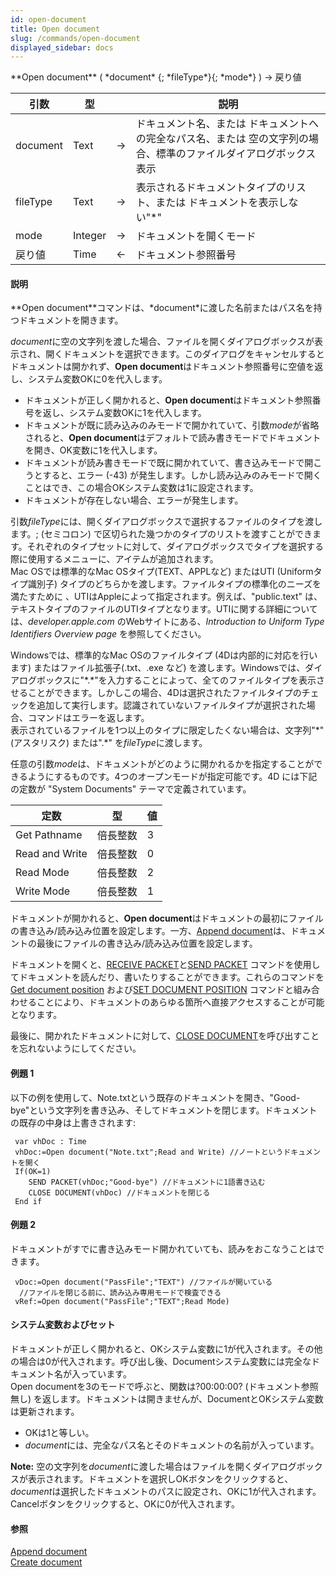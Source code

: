 ```yaml
---
id: open-document
title: Open document
slug: /commands/open-document
displayed_sidebar: docs
---
```


<!--REF #_command_.Open document.Syntax-->**Open document** ( *document* {; *fileType*}{; *mode*} ) -> 戻り値<!-- END REF-->
<!--REF #_command_.Open document.Params-->
| 引数 | 型 |  | 説明 |
| --- | --- | --- | --- |
| document | Text | &rarr; | ドキュメント名、または ドキュメントへの完全なパス名、または 空の文字列の場合、標準のファイルダイアログボックス表示 |
| fileType | Text | &rarr; | 表示されるドキュメントタイプのリスト、または ドキュメントを表示しない"*" |
| mode | Integer | &rarr; | ドキュメントを開くモード |
| 戻り値 | Time | &larr; | ドキュメント参照番号 |

<!-- END REF-->

#### 説明 

<!--REF #_command_.Open document.Summary-->**Open document**コマンドは、*document*に渡した名前またはパス名を持つドキュメントを開きます。<!-- END REF-->

*document*に空の文字列を渡した場合、ファイルを開くダイアログボックスが表示され、開くドキュメントを選択できます。このダイアログをキャンセルするとドキュメントは開かれず、**Open document**はドキュメント参照番号に空値を返し、システム変数OKに0を代入します。

* ドキュメントが正しく開かれると、**Open document**はドキュメント参照番号を返し、システム変数OKに1を代入します。
* ドキュメントが既に読み込みのみモードで開かれていて、引数*mode*が省略されると、**Open document**はデフォルトで読み書きモードでドキュメントを開き、OK変数に1を代入します。
* ドキュメントが読み書きモードで既に開かれていて、書き込みモードで開こうとすると、エラー (-43) が発生します。しかし読み込みのみモードで開くことはでき、この場合OKシステム変数は1に設定されます。
* ドキュメントが存在しない場合、エラーが発生します。

引数*fileType*には、開くダイアログボックスで選択するファイルのタイプを渡します。; (セミコロン) で区切られた幾つかのタイプのリストを渡すことができます。それぞれのタイプセットに対して、ダイアログボックスでタイプを選択する際に使用するメニューに、アイテムが追加されます。  
Mac OSでは標準的なMac OSタイプ(TEXT、APPLなど) またはUTI (Uniformタイプ識別子) タイプのどちらかを渡します。ファイルタイプの標準化のニーズを満たすために 、UTIはAppleによって指定されます。例えば、"public.text" は、テキストタイプのファイルのUTIタイプとなります。UTIに関する詳細については、*developer.apple.com* のWebサイトにある、*Introduction to Uniform Type Identifiers Overview page* を参照してください。

Windowsでは、標準的なMac OSのファイルタイプ (4Dは内部的に対応を行います) またはファイル拡張子(.txt、.exe など) を渡します。Windowsでは、ダイアログボックスに"\*.\*"を入力することによって、全てのファイルタイプを表示させることができます。しかしこの場合、4Dは選択されたファイルタイプのチェックを追加して実行します。認識されていないファイルタイプが選択された場合、コマンドはエラーを返します。  
表示されているファイルを1つ以上のタイプに限定したくない場合は、文字列"\*" (アスタリスク) または".\*" を*fileType*に渡します。

任意の引数*mode*は、ドキュメントがどのように開かれるかを指定することができるようにするものです。4つのオープンモードが指定可能です。4D には下記の定数が "System Documents" テーマで定義されています。

| 定数             | 型    | 値 |
| -------------- | ---- | - |
| Get Pathname   | 倍長整数 | 3 |
| Read and Write | 倍長整数 | 0 |
| Read Mode      | 倍長整数 | 2 |
| Write Mode     | 倍長整数 | 1 |
  
  
ドキュメントが開かれると、**Open document**はドキュメントの最初にファイルの書き込み/読み込み位置を設定します。一方、[Append document](append-document.md)は、ドキュメントの最後にファイルの書き込み/読み込み位置を設定します。 

ドキュメントを開くと、[RECEIVE PACKET](receive-packet.md)と[SEND PACKET](send-packet.md) コマンドを使用してドキュメントを読んだり、書いたりすることができます。これらのコマンドを[Get document position](get-document-position.md) および[SET DOCUMENT POSITION](set-document-position.md) コマンドと組み合わせることにより、ドキュメントのあらゆる箇所へ直接アクセスすることが可能となります。

最後に、開かれたドキュメントに対して、[CLOSE DOCUMENT](close-document.md)を呼び出すことを忘れないようにしてください。

#### 例題 1 

以下の例を使用して、Note.txtという既存のドキュメントを開き、"Good-bye"という文字列を書き込み、そしてドキュメントを閉じます。ドキュメントの既存の中身は上書きされます: 

```4d
 var vhDoc : Time
 vhDoc:=Open document("Note.txt";Read and Write) //ノートというドキュメントを開く
 If(OK=1)
    SEND PACKET(vhDoc;"Good-bye") //ドキュメントに1語書き込む
    CLOSE DOCUMENT(vhDoc) //ドキュメントを閉じる
 End if
```

#### 例題 2 

ドキュメントがすでに書き込みモード開かれていても、読みをおこなうことはできます。 

```4d
 vDoc:=Open document("PassFile";"TEXT") //ファイルが開いている
  //ファイルを閉じる前に、読み込み専用モードで検査できる
 vRef:=Open document("PassFile";"TEXT";Read Mode)
```

#### システム変数およびセット 

ドキュメントが正しく開かれると、OKシステム変数に1が代入されます。その他の場合は0が代入されます。呼び出し後、Documentシステム変数には完全なドキュメント名が入っています。  
Open documentを3のモードで呼ぶと、関数は?00:00:00? (ドキュメント参照無し) を返します。ドキュメントは開きませんが、DocumentとOKシステム変数は更新されます。  

* OKは1と等しい。
* *document*には、完全なパス名とそのドキュメントの名前が入っています。

**Note:** 空の文字列を*document*に渡した場合はファイルを開くダイアログボックスが表示されます。ドキュメントを選択しOKボタンをクリックすると、*document*は選択したドキュメントのパスに設定され、OKに1が代入されます。Cancelボタンをクリックすると、OKに0が代入されます。

#### 参照 

[Append document](append-document.md)  
[Create document](create-document.md)  